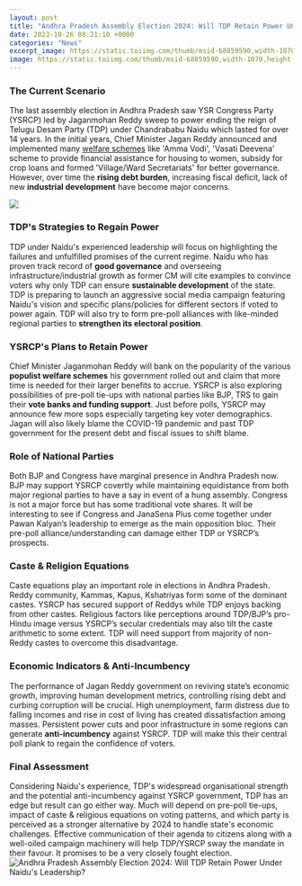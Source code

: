 ```yaml
---
layout: post
title: "Andhra Pradesh Assembly Election 2024: Will TDP Retain Power Under Naidu's Leadership?"
date: 2023-10-26 08:21:10 +0000
categories: "News"
excerpt_image: https://static.toiimg.com/thumb/msid-68859590,width-1070,height-580,imgsize-758498,resizemode-75,overlay-toi_sw,pt-32,y_pad-40/photo.jpg
image: https://static.toiimg.com/thumb/msid-68859590,width-1070,height-580,imgsize-758498,resizemode-75,overlay-toi_sw,pt-32,y_pad-40/photo.jpg
---
```


### The Current Scenario 
The last assembly election in Andhra Pradesh saw YSR Congress Party (YSRCP) led by Jaganmohan Reddy sweep to power ending the reign of Telugu Desam Party (TDP) under Chandrababu Naidu which lasted for over 14 years. In the initial years, Chief Minister Jagan Reddy announced and implemented many [welfare schemes](https://store.fi.io.vn/womens-cute-duck-gift-for-mom-mother-duckling-duck-waterfowl-lovers-v-neck-t-shirt/men&) like 'Amma Vodi', 'Vasati Deevena' scheme to provide financial assistance for housing to women, subsidy for crop loans and formed 'Village/Ward Secretariats' for better governance. However, over time the **rising debt burden**, increasing fiscal deficit, lack of new **industrial development** have become major concerns. 

![](https://images.news9live.com/wp-content/uploads/2023/03/cbnaidu-1.jpg)
### TDP's Strategies to Regain Power
TDP under Naidu's experienced leadership will focus on highlighting the failures and unfulfilled promises of the current regime. Naidu who has proven track record of **good governance** and overseeing infrastructure/industrial growth as former CM will cite examples to convince voters why only TDP can ensure **sustainable development** of the state. TDP is preparing to launch an aggressive social media campaign featuring Naidu's vision and specific plans/policies for different sectors if voted to power again. TDP will also try to form pre-poll alliances with like-minded regional parties to **strengthen its electoral position**.
### YSRCP's Plans to Retain Power
Chief Minister Jaganmohan Reddy will bank on the popularity of the various **populist welfare schemes** his government rolled out and claim that more time is needed for their larger benefits to accrue. YSRCP is also exploring possibilities of pre-poll tie-ups with national parties like BJP, TRS to gain their **vote banks and funding support**. Just before polls, YSRCP may announce few more sops especially targeting key voter demographics. Jagan will also likely blame the COVID-19 pandemic and past TDP government for the present debt and fiscal issues to shift blame. 
### Role of National Parties 
Both BJP and Congress have marginal presence in Andhra Pradesh now. BJP may support YSRCP covertly while maintaining equidistance from both major regional parties to have a say in event of a hung assembly. Congress is not a major force but has some traditional vote shares. It will be interesting to see if Congress and JanaSena Plus come together under Pawan Kalyan’s leadership to emerge as the main opposition bloc. Their pre-poll alliance/understanding can damage either TDP or YSRCP’s prospects.
### Caste & Religion Equations
Caste equations play an important role in elections in Andhra Pradesh. Reddy community, Kammas, Kapus, Kshatriyas form some of the dominant castes. YSRCP has secured support of Reddys while TDP enjoys backing from other castes. Religious factors like perceptions around TDP/BJP’s pro-Hindu image versus YSRCP’s secular credentials may also tilt the caste arithmetic to some extent. TDP will need support from majority of non-Reddy castes to overcome this disadvantage.
### Economic Indicators & Anti-Incumbency 
The performance of Jagan Reddy government on reviving state’s economic growth, improving human development metrics, controlling rising debt and curbing corruption will be crucial. High unemployment, farm distress due to falling incomes and rise in cost of living has created dissatisfaction among masses. Persistent power cuts and poor infrastructure in some regions can generate **anti-incumbency** against YSRCP. TDP will make this their central poll plank to regain the confidence of voters.
### Final Assessment
Considering Naidu's experience, TDP's widespread organisational strength and the potential anti-incumbency against YSRCP government, TDP has an edge but result can go either way. Much will depend on pre-poll tie-ups, impact of caste & religious equations on voting patterns, and which party is perceived as a stronger alternative by 2024 to handle state's economic challenges. Effective communication of their agenda to citizens along with a well-oiled campaign machinery will help TDP/YSRCP sway the mandate in their favour. It promises to be a very closely fought election.
![Andhra Pradesh Assembly Election 2024: Will TDP Retain Power Under Naidu's Leadership?](https://static.toiimg.com/thumb/msid-68859590,width-1070,height-580,imgsize-758498,resizemode-75,overlay-toi_sw,pt-32,y_pad-40/photo.jpg)
